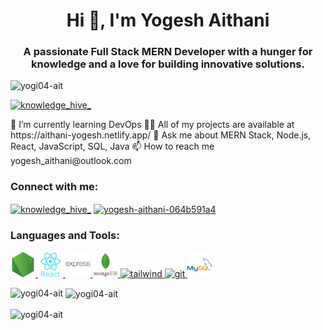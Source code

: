 <h1 align="center">Hi 👋, I'm Yogesh Aithani</h1> <h3 align="center">A passionate Full Stack MERN Developer with a hunger for knowledge and a love for building innovative solutions.</h3> <p align="left"> <img src="https://komarev.com/ghpvc/?username=yogi04-ait&label=Profile%20views&color=0e75b6&style=flat" alt="yogi04-ait" /> </p> <p align="left"> <a href="https://twitter.com/knowledge_hive_" target="blank"><img src="https://img.shields.io/twitter/follow/knowledge_hive_?logo=twitter&style=for-the-badge" alt="knowledge_hive_" /></a> </p>
🌱 I’m currently learning DevOps
👨‍💻 All of my projects are available at https://aithani-yogesh.netlify.app/
💬 Ask me about MERN Stack, Node.js, React, JavaScript, SQL, Java
📫 How to reach me yogesh_aithani@outlook.com
<h3 align="left">Connect with me:</h3> <p align="left"> <a href="https://twitter.com/knowledge_hive_" target="blank"><img align="center" src="https://raw.githubusercontent.com/rahuldkjain/github-profile-readme-generator/master/src/images/icons/Social/twitter.svg" alt="knowledge_hive_" height="30" width="40" /></a> <a href="https://linkedin.com/in/yogesh-aithani-064b591a4" target="blank"><img align="center" src="https://raw.githubusercontent.com/rahuldkjain/github-profile-readme-generator/master/src/images/icons/Social/linked-in-alt.svg" alt="yogesh-aithani-064b591a4" height="30" width="40" /></a> </p> <h3 align="left">Languages and Tools:</h3> <p align="left"> <a href="https://nodejs.org/" target="_blank" rel="noreferrer"> <img src="https://raw.githubusercontent.com/devicons/devicon/master/icons/nodejs/nodejs-original.svg" alt="node.js" width="40" height="40"/> </a> <a href="https://reactjs.org/" target="_blank" rel="noreferrer"> <img src="https://raw.githubusercontent.com/devicons/devicon/master/icons/react/react-original-wordmark.svg" alt="react" width="40" height="40"/> </a> <a href="https://expressjs.com/" target="_blank" rel="noreferrer"> <img src="https://raw.githubusercontent.com/devicons/devicon/master/icons/express/express-original-wordmark.svg" alt="express" width="40" height="40"/> </a> <a href="https://www.mongodb.com/" target="_blank" rel="noreferrer"> <img src="https://raw.githubusercontent.com/devicons/devicon/master/icons/mongodb/mongodb-original-wordmark.svg" alt="mongodb" width="40" height="40"/> </a> <a href="https://tailwindcss.com/" target="_blank" rel="noreferrer"> <img src="https://www.vectorlogo.zone/logos/tailwindcss/tailwindcss-icon.svg" alt="tailwind" width="40" height="40"/> </a> <a href="https://git-scm.com/" target="_blank" rel="noreferrer"> <img src="https://www.vectorlogo.zone/logos/git-scm/git-scm-icon.svg" alt="git" width="40" height="40"/> </a> <a href="https://www.mysql.com/" target="_blank" rel="noreferrer"> <img src="https://raw.githubusercontent.com/devicons/devicon/master/icons/mysql/mysql-original-wordmark.svg" alt="mysql" width="40" height="40"/> </a> </p> <p><img align="left" src="https://github-readme-stats.vercel.app/api/top-langs?username=yogi04-ait&show_icons=true&locale=en&layout=compact" alt="yogi04-ait" /></p> <p>&nbsp;<img align="center" src="https://github-readme-stats.vercel.app/api?username=yogi04-ait&show_icons=true&locale=en" alt="yogi04-ait" /></p> <p><img align="center" src="https://github-readme-streak-stats.herokuapp.com/?user=yogi04-ait&" alt="yogi04-ait" /></p>
